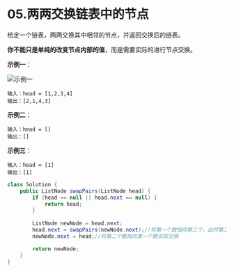 # 05.两两交换链表中的节点

给定一个链表，两两交换其中相邻的节点，并返回交换后的链表。

**你不能只是单纯的改变节点内部的值**，而是需要实际的进行节点交换。

**示例一**：

![示例一](https://assets.leetcode.com/uploads/2020/10/03/swap_ex1.jpg)

```
输入：head = [1,2,3,4]
输出：[2,1,4,3]
```

**示例二**：

```
输入：head = []
输出：[]
```

**示例三**：

```
输入：head = [1]
输出：[1]
```

```java
class Solution {
    public ListNode swapPairs(ListNode head) {
        if (head == null || head.next == null) {
            return head;
        }
        
        ListNode newNode = head.next;
        head.next = swapPairs(newNode.next);//将第一个数指向第三个，此时第三个数又是已经两两交换好了的
        newNode.next = head;//将第二个数指向第一个数实现交换

        return newNode;
    }
}
```

